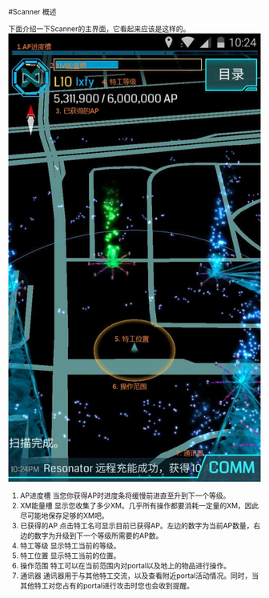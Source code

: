 #Scanner 概述

下面介绍一下Scanner的主界面，它看起来应该是这样的。
![Scanner](images/scanner.jpg)

1. AP进度槽
当您你获得AP时进度条将缓慢前进直至升到下一个等级。
2. XM能量槽
显示您收集了多少XM。几乎所有操作都要消耗一定量的XM，因此尽可能地保存足够的XM吧。
3. 已获得的AP
点击特工名可显示目前已获得AP。左边的数字为当前AP数量，右边的数字为升级到下一个等级所需要的AP数。
4. 特工等级
显示特工当前的等级。
5. 特工位置
显示特工当前的位置。
6. 操作范围
特工可以在当前范围内对portal以及地上的物品进行操作。
7. 通讯器
通讯器用于与其他特工交流，以及查看附近portal活动情况。同时，当其他特工对您占有的portal进行攻击时您也会收到提醒。

